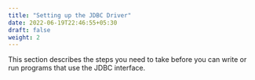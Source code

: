 ```yaml
---
title: "Setting up the JDBC Driver"
date: 2022-06-19T22:46:55+05:30
draft: false
weight: 2
---
```


This section describes the steps you need to take before you can write or run
programs that use the JDBC interface.
